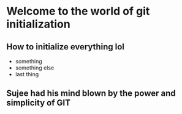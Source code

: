 # Welcome to the world of git initialization

## How to initialize everything lol


- something
- something else
- last thing

## Sujee had his mind blown by the power and simplicity of GIT